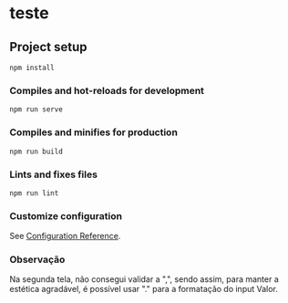 # teste

## Project setup

```
npm install
```

### Compiles and hot-reloads for development

```
npm run serve
```

### Compiles and minifies for production

```
npm run build
```

### Lints and fixes files

```
npm run lint
```

### Customize configuration

See [Configuration Reference](https://cli.vuejs.org/config/).


### Observação
Na segunda tela, não consegui validar a ",", sendo assim, para manter a estética agradável, é possível usar "." para a formatação do input Valor.

